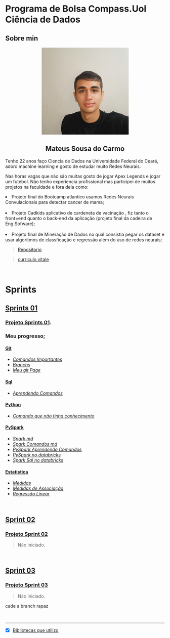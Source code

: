 # Programa de Bolsa Compass.Uol Ciência de Dados


## Sobre min
<div align="center">
  <img src="Img/ImagenPerfil.png" >
</div>


<div align="center">
  <h2>Mateus Sousa do Carmo</h2>
 
</div>
<div>
  <p>Tenho 22 anos faço Ciencia de Dados na Universidade Federal do Ceará, adoro machine learning e gosto de estudar muito Redes Neurais.</p>
  <p>Nas horas vagas que não são muitas gosto de jogar Apex Legends e jogar um futebol. Não tenho experiencia profissional mas participei de muitos projetos na faculdade e fora dela como:
  &nbsp;<li>Projeto final do Bootcamp atlantico usamos Redes Neurais Convulacionais para detectar cancer de mama;</li>
  &nbsp;<li>Projeto Cadkids aplicativo de cardeneta de vacinação , fiz tanto o front=end quanto o back-end da aplicação (projeto final da cadeira de Eng.Sofware);</li>
  &nbsp;<li>Projeto final de Mineração de Dados no qual consistia pegar os dataset e usar algoritmos de classficação e regressão além do uso de redes neurais;</li>
  </p>
</div>

> [Repositorio](https://github.com/kaladabrio2020?tab=repositories) 

> [curriculo vitale](https://github.com/kaladabrio2020/kaladabrio2020.github.io/blob/main/curritulovitae/Mateus%20Sousa%20do%20Carmo.pdf)


&nbsp;

# Sprints
## [Sprints 01](/Sprint%2001/)
### [**Projeto  Sprints 01**](/Sprint%2001/ProjetoSprint01/ProjetoSprint01-Desafio.ipynb).
### Meu progresso;
#### [Git](/Modulo%20I/Parte1-Git/)
* [*Comandos Importantes*](/Modulo%20I/Parte1-Git/comandosGitFundamentais.md)
* [*Branchs*](/Modulo%20I/Parte1-Git/branch.md)
* [*Meu git Page*](https://kaladabrio2020.github.io/)

#### [Sql](/Modulo%20I/Parte2-Sql/)
* [*Aprendendo Comandos*](/Modulo%20I/Parte2-Sql/ComandosImportantes.md)

#### [Python](/Modulo%20I/Parte3-Python)
* [*Comando que não tinha conhecimento*](/Modulo%20I/Parte3-Python/comandoQueNaoSabia.ipynb)

#### [PySpark](/Modulo%20I/Parte5-Spark/)
* [*Spark md*](/Modulo%20I/Parte5-Spark/markdown/spark.md)
* [*Spark Comandos md*](/Modulo%20I/Parte5-Spark/markdown/SparkTerminal.md)
* [*PySpark Aprendendo Comandos*](/Modulo%20I/Parte5-Spark/AprendendoSpark.ipynb)
* [*PySpark no databricks*](/Modulo%20I/Parte5-Spark/AprendendoNoDataBricks.ipynb)
* [*Spark Sql no databricks*](/Modulo%20I/Parte5-Spark/SparkSql.ipynb)

#### [Estatistica](/Modulo%20I/Parte6-Estatistica/)
* [*Medidas*](/Modulo%20I/Parte6-Estatistica/Medidas.ipynb)
* [*Medidas de Associação*](/Modulo%20I/Parte6-Estatistica/MedidasAssociação.ipynb)
* [*Regressão Linear*](/Modulo%20I/Parte6-Estatistica/RegressãoLinear.ipynb)



&nbsp;
## [Sprint 02]()
### [**Projeto Sprint 02**]()
> Não iniciado.

&nbsp;
## [Sprint 03]()
### [**Projeto Sprint 03**]()
> Não iniciado.

cade a branch rapaz 

&nbsp;

-------
- [x] [Bibliotecas que utilizo](/libraries/requeriments.txt)
